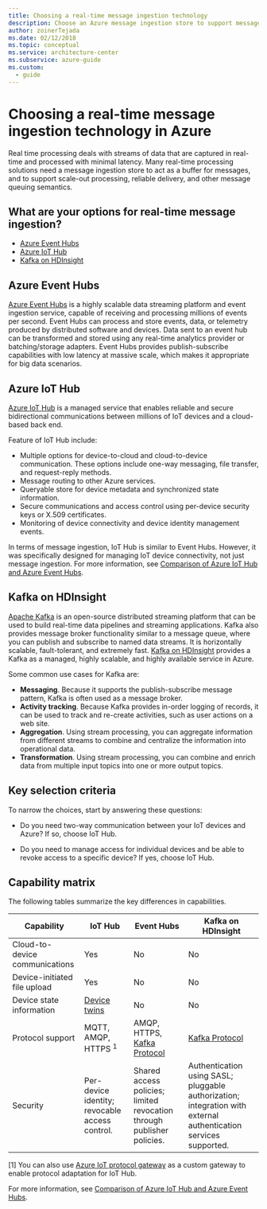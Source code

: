 ```yaml
---
title: Choosing a real-time message ingestion technology
description: Choose an Azure message ingestion store to support message buffering, scale-out processing, reliable delivery, and queuing semantics.
author: zoinerTejada
ms.date: 02/12/2018
ms.topic: conceptual
ms.service: architecture-center
ms.subservice: azure-guide
ms.custom:
  - guide
---
```


# Choosing a real-time message ingestion technology in Azure

Real time processing deals with streams of data that are captured in real-time and processed with minimal latency. Many real-time processing solutions need a message ingestion store to act as a buffer for messages, and to support scale-out processing, reliable delivery, and other message queuing semantics.

<!-- markdownlint-disable MD026 -->

## What are your options for real-time message ingestion?

<!-- markdownlint-enable MD026 -->

- [Azure Event Hubs](/azure/event-hubs/)
- [Azure IoT Hub](/azure/iot-hub/)
- [Kafka on HDInsight](/azure/hdinsight/kafka/apache-kafka-get-started)

## Azure Event Hubs

[Azure Event Hubs](/azure/event-hubs/) is a highly scalable data streaming platform and event ingestion service, capable of receiving and processing millions of events per second. Event Hubs can process and store events, data, or telemetry produced by distributed software and devices. Data sent to an event hub can be transformed and stored using any real-time analytics provider or batching/storage adapters. Event Hubs provides publish-subscribe capabilities with low latency at massive scale, which makes it appropriate for big data scenarios.

## Azure IoT Hub

[Azure IoT Hub](/azure/iot-hub/) is a managed service that enables reliable and secure bidirectional communications between millions of IoT devices and a cloud-based back end.

Feature of IoT Hub include:

- Multiple options for device-to-cloud and cloud-to-device communication. These options include one-way messaging, file transfer, and request-reply methods.
- Message routing to other Azure services.
- Queryable store for device metadata and synchronized state information.
- Secure communications and access control using per-device security keys or X.509 certificates.
- Monitoring of device connectivity and device identity management events.

In terms of message ingestion, IoT Hub is similar to Event Hubs. However, it was specifically designed for managing IoT device connectivity, not just message ingestion. For more information, see [Comparison of Azure IoT Hub and Azure Event Hubs](/azure/iot-hub/iot-hub-compare-event-hubs).

## Kafka on HDInsight

[Apache Kafka](https://kafka.apache.org/) is an open-source distributed streaming platform that can be used to build real-time data pipelines and streaming applications. Kafka also provides message broker functionality similar to a message queue, where you can publish and subscribe to named data streams. It is horizontally scalable, fault-tolerant, and extremely fast. [Kafka on HDInsight](/azure/hdinsight/kafka/apache-kafka-get-started) provides a Kafka as a managed, highly scalable, and highly available service in Azure.

Some common use cases for Kafka are:

- **Messaging**. Because it supports the publish-subscribe message pattern, Kafka is often used as a message broker.
- **Activity tracking**. Because Kafka provides in-order logging of records, it can be used to track and re-create activities, such as user actions on a web site.
- **Aggregation**. Using stream processing, you can aggregate information from different streams to combine and centralize the information into operational data.
- **Transformation**. Using stream processing, you can combine and enrich data from multiple input topics into one or more output topics.

## Key selection criteria

To narrow the choices, start by answering these questions:

- Do you need two-way communication between your IoT devices and Azure? If so, choose IoT Hub.

- Do you need to manage access for individual devices and be able to revoke access to a specific device? If yes, choose IoT Hub.

## Capability matrix

The following tables summarize the key differences in capabilities.

<!-- markdownlint-disable MD033 -->

| Capability | IoT Hub | Event Hubs | Kafka on HDInsight |
| --- | --- | --- | --- |
| Cloud-to-device communications | Yes | No | No |
| Device-initiated file upload | Yes | No | No |
| Device state information | [Device twins](/azure/iot-hub/iot-hub-devguide-device-twins) | No | No |
| Protocol support | MQTT, AMQP, HTTPS <sup>1</sup> | AMQP, HTTPS, [Kafka Protocol](/azure/event-hubs/event-hubs-for-kafka-ecosystem-overview) | [Kafka Protocol](https://cwiki.apache.org/confluence/display/KAFKA/A+Guide+To+The+Kafka+Protocol) |
| Security | Per-device identity; revocable access control. | Shared access policies; limited revocation through publisher policies. | Authentication using SASL; pluggable authorization; integration with external authentication services supported. |

<!-- markdownlint-enable MD026 -->

[1] You can also use [Azure IoT protocol gateway](/azure/iot-hub/iot-hub-protocol-gateway) as a custom gateway to enable protocol adaptation for IoT Hub.

For more information, see [Comparison of Azure IoT Hub and Azure Event Hubs](/azure/iot-hub/iot-hub-compare-event-hubs).